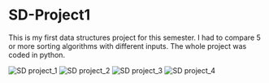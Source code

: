 # SD-Project1
This is my first data structures project for this semester. I had to compare 5 or more sorting algorithms with different inputs.
The whole project was coded in python.
 
![SD project_1](https://user-images.githubusercontent.com/93039914/158220214-c7474720-f30b-4cda-9fa2-020da13445fa.jpg)
![SD project_2](https://user-images.githubusercontent.com/93039914/158220234-cd1e130a-c6c3-415e-9dca-a6fa4ac885be.jpg)
![SD project_3](https://user-images.githubusercontent.com/93039914/158220248-7e1264ab-93cb-4de2-9cb0-c9bda2262a5d.jpg)
![SD project_4](https://user-images.githubusercontent.com/93039914/158220259-380ae411-aef6-4d63-95cb-340545839e16.jpg)
